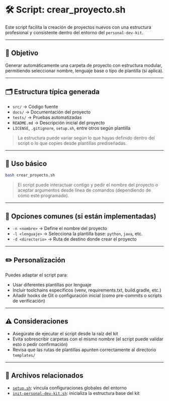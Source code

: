 # 🛠️ Script: crear_proyecto.sh

Este script facilita la creación de proyectos nuevos con una estructura profesional y consistente dentro del entorno del `personal-dev-kit`.

---

## 🎯 Objetivo

Generar automáticamente una carpeta de proyecto con estructura modular, permitiendo seleccionar nombre, lenguaje base o tipo de plantilla (si aplica).

---

## 🗂️ Estructura típica generada

- `src/` → Código fuente
- `docs/` → Documentación del proyecto
- `tests/` → Pruebas automatizadas
- `README.md` → Descripción inicial del proyecto
- `LICENSE`, `.gitignore`, `setup.sh`, entre otros según plantilla

> La estructura puede variar según lo que hayas definido dentro del script o lo que copies desde plantillas prediseñadas.

---

## 🧪 Uso básico

```bash
bash crear_proyecto.sh
```

> El script puede interactuar contigo y pedir el nombre del proyecto o aceptar argumentos desde línea de comandos (dependiendo de cómo esté programado).

---

## 💬 Opciones comunes (si están implementadas)

- `-n <nombre>` → Define el nombre del proyecto
- `-l <lenguaje>` → Selecciona la plantilla base: `python`, `java`, etc.
- `-d <directorio>` → Ruta de destino donde crear el proyecto

---

## ✏️ Personalización

Puedes adaptar el script para:

- Usar diferentes plantillas por lenguaje
- Incluir toolchains específicos (venv, requirements.txt, build.gradle, etc.)
- Añadir hooks de Git o configuración inicial (como pre-commits o scripts de verificación)

---

## ⚠️ Consideraciones

- Asegúrate de ejecutar el script desde la raíz del kit
- Evita sobrescribir carpetas con el mismo nombre (el script puede validar esto o pedir confirmación)
- Revisa que las rutas de plantillas apunten correctamente al directorio `templates/`

---

## 🔗 Archivos relacionados

- [`setup.sh`](./setup.md): vincula configuraciones globales del entorno
- [`init-personal-dev-kit.sh`](./init-personal-dev-kit.md): inicializa la estructura base del kit

